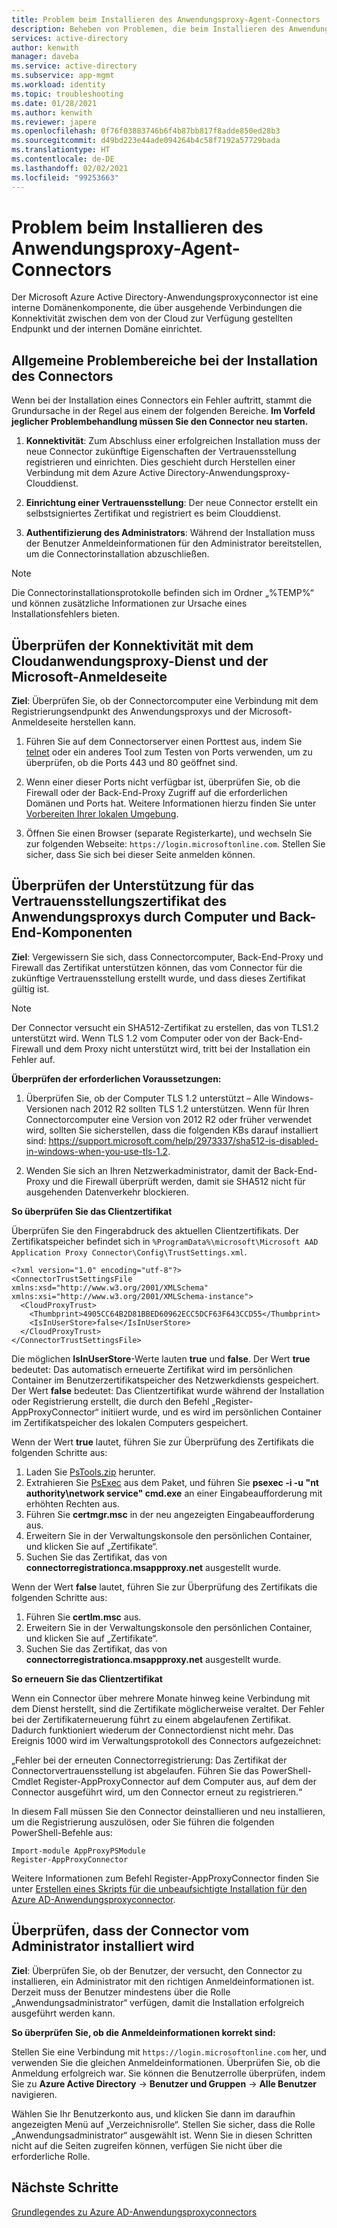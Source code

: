```yaml
---
title: Problem beim Installieren des Anwendungsproxy-Agent-Connectors
description: Beheben von Problemen, die beim Installieren des Anwendungsproxy-Agent-Connectors für Azure Active Directory auftreten können.
services: active-directory
author: kenwith
manager: daveba
ms.service: active-directory
ms.subservice: app-mgmt
ms.workload: identity
ms.topic: troubleshooting
ms.date: 01/28/2021
ms.author: kenwith
ms.reviewer: japere
ms.openlocfilehash: 0f76f03883746b6f4b87bb817f8adde850ed28b3
ms.sourcegitcommit: d49bd223e44ade094264b4c58f7192a57729bada
ms.translationtype: HT
ms.contentlocale: de-DE
ms.lasthandoff: 02/02/2021
ms.locfileid: "99253663"
---
```

# <a name="problem-installing-the-application-proxy-agent-connector"></a>Problem beim Installieren des Anwendungsproxy-Agent-Connectors

Der Microsoft Azure Active Directory-Anwendungsproxyconnector ist eine interne Domänenkomponente, die über ausgehende Verbindungen die Konnektivität zwischen dem von der Cloud zur Verfügung gestellten Endpunkt und der internen Domäne einrichtet.

## <a name="general-problem-areas-with-connector-installation"></a>Allgemeine Problembereiche bei der Installation des Connectors

Wenn bei der Installation eines Connectors ein Fehler auftritt, stammt die Grundursache in der Regel aus einem der folgenden Bereiche. **Im Vorfeld jeglicher Problembehandlung müssen Sie den Connector neu starten.**

1.  **Konnektivität**: Zum Abschluss einer erfolgreichen Installation muss der neue Connector zukünftige Eigenschaften der Vertrauensstellung registrieren und einrichten. Dies geschieht durch Herstellen einer Verbindung mit dem Azure Active Directory-Anwendungsproxy-Clouddienst.

2.  **Einrichtung einer Vertrauensstellung**: Der neue Connector erstellt ein selbstsigniertes Zertifikat und registriert es beim Clouddienst.

3.  **Authentifizierung des Administrators**: Während der Installation muss der Benutzer Anmeldeinformationen für den Administrator bereitstellen, um die Connectorinstallation abzuschließen.

> [!NOTE]
> Die Connectorinstallationsprotokolle befinden sich im Ordner „%TEMP%“ und können zusätzliche Informationen zur Ursache eines Installationsfehlers bieten.

## <a name="verify-connectivity-to-the-cloud-application-proxy-service-and-microsoft-login-page"></a>Überprüfen der Konnektivität mit dem Cloudanwendungsproxy-Dienst und der Microsoft-Anmeldeseite

**Ziel**: Überprüfen Sie, ob der Connectorcomputer eine Verbindung mit dem Registrierungsendpunkt des Anwendungsproxys und der Microsoft-Anmeldeseite herstellen kann.

1.  Führen Sie auf dem Connectorserver einen Porttest aus, indem Sie [telnet](/windows-server/administration/windows-commands/telnet) oder ein anderes Tool zum Testen von Ports verwenden, um zu überprüfen, ob die Ports 443 und 80 geöffnet sind.

2.  Wenn einer dieser Ports nicht verfügbar ist, überprüfen Sie, ob die Firewall oder der Back-End-Proxy Zugriff auf die erforderlichen Domänen und Ports hat. Weitere Informationen hierzu finden Sie unter [Vorbereiten Ihrer lokalen Umgebung](application-proxy-add-on-premises-application.md#prepare-your-on-premises-environment).

3.  Öffnen Sie einen Browser (separate Registerkarte), und wechseln Sie zur folgenden Webseite: `https://login.microsoftonline.com`. Stellen Sie sicher, dass Sie sich bei dieser Seite anmelden können.

## <a name="verify-machine-and-backend-components-support-for-application-proxy-trust-certificate"></a>Überprüfen der Unterstützung für das Vertrauensstellungszertifikat des Anwendungsproxys durch Computer und Back-End-Komponenten

**Ziel**: Vergewissern Sie sich, dass Connectorcomputer, Back-End-Proxy und Firewall das Zertifikat unterstützen können, das vom Connector für die zukünftige Vertrauensstellung erstellt wurde, und dass dieses Zertifikat gültig ist.

>[!NOTE]
>Der Connector versucht ein SHA512-Zertifikat zu erstellen, das von TLS1.2 unterstützt wird. Wenn TLS 1.2 vom Computer oder von der Back-End-Firewall und dem Proxy nicht unterstützt wird, tritt bei der Installation ein Fehler auf.
>
>

**Überprüfen der erforderlichen Voraussetzungen:**

1.  Überprüfen Sie, ob der Computer TLS 1.2 unterstützt – Alle Windows-Versionen nach 2012 R2 sollten TLS 1.2 unterstützen. Wenn für Ihren Connectorcomputer eine Version von 2012 R2 oder früher verwendet wird, sollten Sie sicherstellen, dass die folgenden KBs darauf installiert sind: <https://support.microsoft.com/help/2973337/sha512-is-disabled-in-windows-when-you-use-tls-1.2>.

2.  Wenden Sie sich an Ihren Netzwerkadministrator, damit der Back-End-Proxy und die Firewall überprüft werden, damit sie SHA512 nicht für ausgehenden Datenverkehr blockieren.

**So überprüfen Sie das Clientzertifikat**

Überprüfen Sie den Fingerabdruck des aktuellen Clientzertifikats. Der Zertifikatspeicher befindet sich in `%ProgramData%\microsoft\Microsoft AAD Application Proxy Connector\Config\TrustSettings.xml`.

```
<?xml version="1.0" encoding="utf-8"?>
<ConnectorTrustSettingsFile xmlns:xsd="http://www.w3.org/2001/XMLSchema" xmlns:xsi="http://www.w3.org/2001/XMLSchema-instance">
  <CloudProxyTrust>
    <Thumbprint>4905CC64B2D81BBED60962ECC5DCF63F643CCD55</Thumbprint>
    <IsInUserStore>false</IsInUserStore>
  </CloudProxyTrust>
</ConnectorTrustSettingsFile>
```

Die möglichen **IsInUserStore**-Werte lauten **true** und **false**. Der Wert **true** bedeutet: Das automatisch erneuerte Zertifikat wird im persönlichen Container im Benutzerzertifikatspeicher des Netzwerkdiensts gespeichert. Der Wert **false** bedeutet: Das Clientzertifikat wurde während der Installation oder Registrierung erstellt, die durch den Befehl „Register-AppProxyConnector“ initiiert wurde, und es wird im persönlichen Container im Zertifikatspeicher des lokalen Computers gespeichert.

Wenn der Wert **true** lautet, führen Sie zur Überprüfung des Zertifikats die folgenden Schritte aus:
1. Laden Sie [PsTools.zip](/sysinternals/downloads/pstools) herunter.
2. Extrahieren Sie [PsExec](/sysinternals/downloads/psexec) aus dem Paket, und führen Sie **psexec -i -u "nt authority\network service" cmd.exe** an einer Eingabeaufforderung mit erhöhten Rechten aus.
3. Führen Sie **certmgr.msc** in der neu angezeigten Eingabeaufforderung aus.
4. Erweitern Sie in der Verwaltungskonsole den persönlichen Container, und klicken Sie auf „Zertifikate“.
5. Suchen Sie das Zertifikat, das von **connectorregistrationca.msappproxy.net** ausgestellt wurde.

Wenn der Wert **false** lautet, führen Sie zur Überprüfung des Zertifikats die folgenden Schritte aus:
1. Führen Sie **certlm.msc** aus.
2. Erweitern Sie in der Verwaltungskonsole den persönlichen Container, und klicken Sie auf „Zertifikate“.
3. Suchen Sie das Zertifikat, das von **connectorregistrationca.msappproxy.net** ausgestellt wurde.

**So erneuern Sie das Clientzertifikat**

Wenn ein Connector über mehrere Monate hinweg keine Verbindung mit dem Dienst herstellt, sind die Zertifikate möglicherweise veraltet. Der Fehler bei der Zertifikaterneuerung führt zu einem abgelaufenen Zertifikat. Dadurch funktioniert wiederum der Connectordienst nicht mehr. Das Ereignis 1000 wird im Verwaltungsprotokoll des Connectors aufgezeichnet:

„Fehler bei der erneuten Connectorregistrierung: Das Zertifikat der Connectorvertrauensstellung ist abgelaufen. Führen Sie das PowerShell-Cmdlet Register-AppProxyConnector auf dem Computer aus, auf dem der Connector ausgeführt wird, um den Connector erneut zu registrieren.“

In diesem Fall müssen Sie den Connector deinstallieren und neu installieren, um die Registrierung auszulösen, oder Sie führen die folgenden PowerShell-Befehle aus:

```
Import-module AppProxyPSModule
Register-AppProxyConnector
```

Weitere Informationen zum Befehl Register-AppProxyConnector finden Sie unter [Erstellen eines Skripts für die unbeaufsichtigte Installation für den Azure AD-Anwendungsproxyconnector](./application-proxy-register-connector-powershell.md).

## <a name="verify-admin-is-used-to-install-the-connector"></a>Überprüfen, dass der Connector vom Administrator installiert wird

**Ziel**: Überprüfen Sie, ob der Benutzer, der versucht, den Connector zu installieren, ein Administrator mit den richtigen Anmeldeinformationen ist. Derzeit muss der Benutzer mindestens über die Rolle „Anwendungsadministrator“ verfügen, damit die Installation erfolgreich ausgeführt werden kann.

**So überprüfen Sie, ob die Anmeldeinformationen korrekt sind:**

Stellen Sie eine Verbindung mit `https://login.microsoftonline.com` her, und verwenden Sie die gleichen Anmeldeinformationen. Überprüfen Sie, ob die Anmeldung erfolgreich war. Sie können die Benutzerrolle überprüfen, indem Sie zu **Azure Active Directory** -&gt; **Benutzer und Gruppen** -&gt; **Alle Benutzer** navigieren. 

Wählen Sie Ihr Benutzerkonto aus, und klicken Sie dann im daraufhin angezeigten Menü auf „Verzeichnisrolle“. Stellen Sie sicher, dass die Rolle „Anwendungsadministrator“ ausgewählt ist. Wenn Sie in diesen Schritten nicht auf die Seiten zugreifen können, verfügen Sie nicht über die erforderliche Rolle.

## <a name="next-steps"></a>Nächste Schritte
[Grundlegendes zu Azure AD-Anwendungsproxyconnectors](application-proxy-connectors.md)
